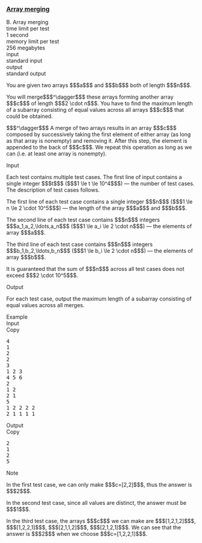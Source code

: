 <h3><a href="https://codeforces.com/contest/1831/problem/B" target="_blank" rel="noopener noreferrer">Array merging</a></h3>

<div class="header"><div class="title">B. Array merging</div><div class="time-limit"><div class="property-title">time limit per test</div>1 second</div><div class="memory-limit"><div class="property-title">memory limit per test</div>256 megabytes</div><div class="input-file input-standard"><div class="property-title">input</div>standard input</div><div class="output-file output-standard"><div class="property-title">output</div>standard output</div></div><div><p>You are given two arrays $$$a$$$ and $$$b$$$ both of length $$$n$$$.</p><p>You will merge$$$^\dagger$$$ these arrays forming another array $$$c$$$ of length $$$2 \cdot n$$$. You have to find the maximum length of a subarray consisting of equal values across all arrays $$$c$$$ that could be obtained.</p><p>$$$^\dagger$$$ A merge of two arrays results in an array $$$c$$$ composed by successively taking the first element of either array (as long as that array is nonempty) and removing it. After this step, the element is appended to the back of $$$c$$$. We repeat this operation as long as we can (i.e. at least one array is nonempty).</p></div><div class="input-specification"><div class="section-title">Input</div><p>Each test contains multiple test cases. The first line of input contains a single integer $$$t$$$ ($$$1 \le t \le 10^4$$$) — the number of test cases. The description of test cases follows.</p><p>The first line of each test case contains a single integer $$$n$$$ ($$$1 \le n \le 2 \cdot 10^5$$$) — the length of the array $$$a$$$ and $$$b$$$.</p><p>The second line of each test case contains $$$n$$$ integers $$$a_1,a_2,\ldots,a_n$$$ ($$$1 \le a_i \le 2 \cdot n$$$) — the elements of array $$$a$$$.</p><p>The third line of each test case contains $$$n$$$ integers $$$b_1,b_2,\ldots,b_n$$$ ($$$1 \le b_i \le 2 \cdot n$$$) — the elements of array $$$b$$$.</p><p>It is guaranteed that the sum of $$$n$$$ across all test cases does not exceed $$$2 \cdot 10^5$$$.</p></div><div class="output-specification"><div class="section-title">Output</div><p>For each test case, output the maximum length of a subarray consisting of equal values across all merges.</p></div><div class="sample-tests"><div class="section-title">Example</div><div class="sample-test"><div class="input"><div class="title">Input<div title="Copy" data-clipboard-target="#id002930163790204682" id="id006135291683617519" class="input-output-copier">Copy</div></div><pre id="id002930163790204682"><div class="test-example-line test-example-line-even test-example-line-0">4</div><div class="test-example-line test-example-line-odd test-example-line-1">1</div><div class="test-example-line test-example-line-odd test-example-line-1">2</div><div class="test-example-line test-example-line-odd test-example-line-1">2</div><div class="test-example-line test-example-line-even test-example-line-2">3</div><div class="test-example-line test-example-line-even test-example-line-2">1 2 3</div><div class="test-example-line test-example-line-even test-example-line-2">4 5 6</div><div class="test-example-line test-example-line-odd test-example-line-3">2</div><div class="test-example-line test-example-line-odd test-example-line-3">1 2</div><div class="test-example-line test-example-line-odd test-example-line-3">2 1</div><div class="test-example-line test-example-line-even test-example-line-4">5</div><div class="test-example-line test-example-line-even test-example-line-4">1 2 2 2 2</div><div class="test-example-line test-example-line-even test-example-line-4">2 1 1 1 1</div></pre></div><div class="output"><div class="title">Output<div title="Copy" data-clipboard-target="#id0003858266768616325" id="id009150691622362526" class="input-output-copier">Copy</div></div><pre id="id0003858266768616325">2
1
2
5
</pre></div></div></div><div class="note"><div class="section-title">Note</div><p>In the first test case, we can only make $$$c=[2,2]$$$, thus the answer is $$$2$$$.</p><p>In the second test case, since all values are distinct, the answer must be $$$1$$$.</p><p>In the third test case, the arrays $$$c$$$ we can make are $$$[1,2,1,2]$$$, $$$[1,2,2,1]$$$, $$$[2,1,1,2]$$$, $$$[2,1,2,1]$$$. We can see that the answer is $$$2$$$ when we choose $$$c=[1,2,2,1]$$$. </p></div>